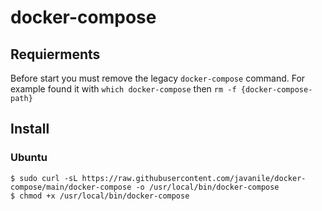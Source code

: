 # docker-compose

## Requierments

Before start you must remove the legacy `docker-compose` command. For example found it with `which docker-compose` then `rm -f {docker-compose-path}`

## Install

### Ubuntu

```shell
$ sudo curl -sL https://raw.githubusercontent.com/javanile/docker-compose/main/docker-compose -o /usr/local/bin/docker-compose
$ chmod +x /usr/local/bin/docker-compose
```


